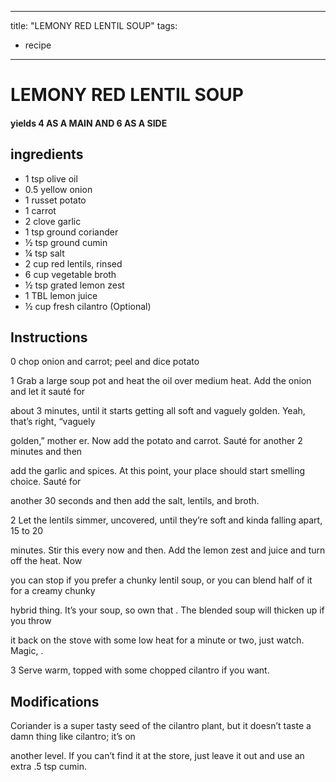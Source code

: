 
---
title: "LEMONY RED LENTIL SOUP"
tags:
  - recipe
---

# LEMONY RED LENTIL SOUP

#### yields  4 AS A MAIN AND 6 AS A SIDE

## ingredients
* 1 tsp olive oil
* 0.5 yellow onion
* 1 russet potato
* 1 carrot
* 2 clove garlic
* 1 tsp ground coriander
* ½ tsp ground cumin
* ¼ tsp salt
* 2 cup red lentils, rinsed
* 6 cup vegetable broth
* ½ tsp grated lemon zest
* 1 TBL lemon juice
* ½ cup fresh cilantro (Optional)



## Instructions
0 chop onion and carrot; peel and dice potato

1 Grab a large soup pot and heat the oil over medium heat. Add the onion and let it sauté for

about 3 minutes, until it starts getting all soft and vaguely golden. Yeah, that’s right, “vaguely

golden,” mother er. Now add the potato and carrot. Sauté for another 2 minutes and then

add the garlic and spices. At this point, your place should start smelling choice. Sauté for

another 30 seconds and then add the salt, lentils, and broth.

2 Let the lentils simmer, uncovered, until they’re soft and kinda falling apart, 15 to 20

minutes. Stir this every now and then. Add the lemon zest and juice and turn off the heat. Now

you can stop if you prefer a chunky lentil soup, or you can blend half of it for a creamy chunky

hybrid thing. It’s your soup, so own that   . The blended soup will thicken up if you throw

it back on the stove with some low heat for a minute or two, just watch. Magic,  .

3 Serve warm, topped with some chopped cilantro if you want.



## Modifications
Coriander is a super tasty seed of the cilantro plant, but it doesn’t taste a damn thing like cilantro; it’s on

another level. If you can’t find it at the store, just leave it out and use an extra .5 tsp cumin.




